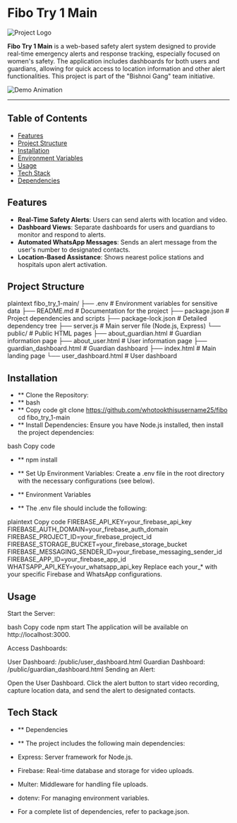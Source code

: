 # Fibo Try 1 Main

![Project Logo](https://example.com/project-logo.png) <!-- Replace with actual logo URL if available -->

**Fibo Try 1 Main** is a web-based safety alert system designed to provide real-time emergency alerts and response tracking, especially focused on women's safety. The application includes dashboards for both users and guardians, allowing for quick access to location information and other alert functionalities. This project is part of the "Bishnoi Gang" team initiative.

![Demo Animation](https://example.com/demo-animation.gif) <!-- Replace with an actual GIF URL if available -->

---

## Table of Contents

- [Features](#features)
- [Project Structure](#project-structure)
- [Installation](#installation)
- [Environment Variables](#environment-variables)
- [Usage](#usage)
- [Tech Stack](#tech-stack)
- [Dependencies](#dependencies)

## Features

- **Real-Time Safety Alerts**: Users can send alerts with location and video.
- **Dashboard Views**: Separate dashboards for users and guardians to monitor and respond to alerts.
- **Automated WhatsApp Messages**: Sends an alert message from the user's number to designated contacts.
- **Location-Based Assistance**: Shows nearest police stations and hospitals upon alert activation.

## Project Structure

plaintext
fibo_try_1-main/
├── .env                     # Environment variables for sensitive data
├── README.md                # Documentation for the project
├── package.json             # Project dependencies and scripts
├── package-lock.json        # Detailed dependency tree
├── server.js                # Main server file (Node.js, Express)
└── public/                  # Public HTML pages
    ├── about_guardian.html  # Guardian information page
    ├── about_user.html      # User information page
    ├── guardian_dashboard.html  # Guardian dashboard
    ├── index.html           # Main landing page
    └── user_dashboard.html  # User dashboard

## Installation
- ** Clone the Repository:
- ** bash
- ** Copy code
git clone https://github.com/whotookthisusername25/fibo
cd fibo_try_1-main
- ** Install Dependencies: Ensure you have Node.js installed, then install the project dependencies:

bash
Copy code
- ** npm install
- ** Set Up Environment Variables: Create a .env file in the root directory with the necessary configurations (see below).

- ** Environment Variables
- ** The .env file should include the following:

plaintext
Copy code
FIREBASE_API_KEY=your_firebase_api_key
FIREBASE_AUTH_DOMAIN=your_firebase_auth_domain
FIREBASE_PROJECT_ID=your_firebase_project_id
FIREBASE_STORAGE_BUCKET=your_firebase_storage_bucket
FIREBASE_MESSAGING_SENDER_ID=your_firebase_messaging_sender_id
FIREBASE_APP_ID=your_firebase_app_id
WHATSAPP_API_KEY=your_whatsapp_api_key
Replace each your_* with your specific Firebase and WhatsApp configurations.

## Usage
Start the Server:

bash
Copy code
npm start
The application will be available on http://localhost:3000.

Access Dashboards:

User Dashboard: /public/user_dashboard.html
Guardian Dashboard: /public/guardian_dashboard.html
Sending an Alert:

Open the User Dashboard.
Click the alert button to start video recording, capture location data, and send the alert to designated contacts.
## Tech Stack

- ** Dependencies
- ** The project includes the following main dependencies:

- Express: Server framework for Node.js.
- Firebase: Real-time database and storage for video uploads.
- Multer: Middleware for handling file uploads.
- dotenv: For managing environment variables.
- For a complete list of dependencies, refer to package.json.
